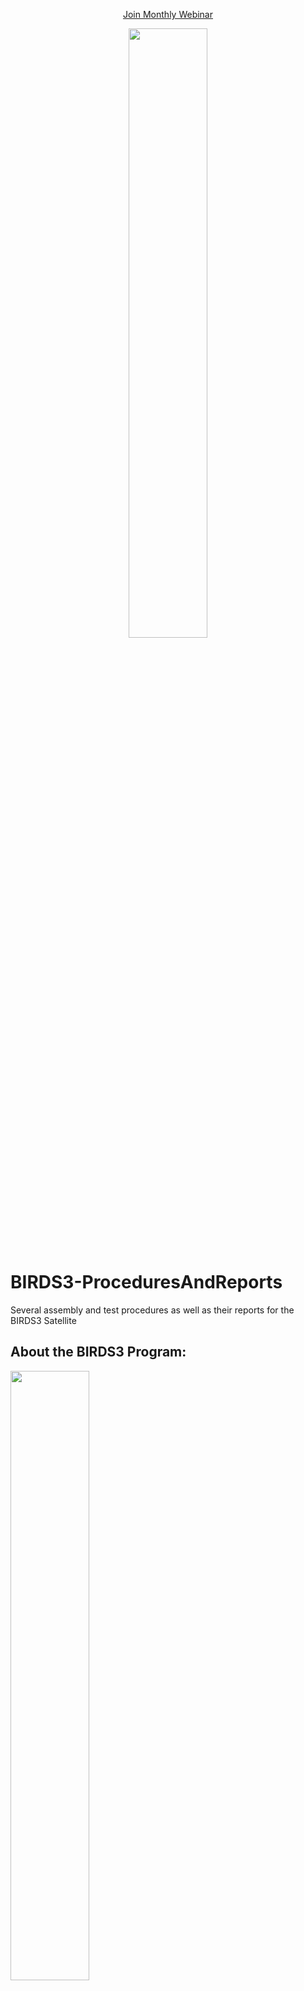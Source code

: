 
<p align="center">
<a href="https://lean-sat.org/opensource/" class="button icon calendar">Join Monthly Webinar</a>
</p>

<div align="center">
<img  width="50%" src="https://github.com/BIRDSOpenSource/BIRDS3-ProceduresAndReports/assets/100206676/2d054074-dcd0-4ff8-a535-d025f32914fd">
</div>


# BIRDS3-ProceduresAndReports
 Several assembly and test procedures as well as their reports for the BIRDS3 Satellite


## About the BIRDS3 Program:

<img width="50%" src="https://github.com/BIRDSOpenSource/BIRDS3-ProceduresAndReports/assets/100206676/c257e8cf-d65f-473c-98e1-21886804d913">

The project was led by Kyushu Institute of Technology in Japan and involves students from Sri Lanka, Bhutan, Nepal and Japan.
Satellite Names: NepaliSat-1 (Nepal), Raavana-1 (Sri Lanka) and Ugiusu (Japan)

Stakeholders: Nepal Academy of Science and Technology (NAST) for Nepal, Arthur C Clarke Institute for Modern Technologies (ACCIMT) for Sri Lanka, and Kyushu Institute of Technology (Kyutech) for Japan.

Project duration: 2018-2020

CubeSat: 1U (10x10x10) cm3

Weight: 1.13kg

Launch Date: 17th April 2019

BIRDS-3 has 4 main missions in total; LoRa Demonstration Mission (LDM), Imaging Mission (CAM), Attitude Determination and Control Mission (ADCS) and Software Configurable Backplane Mission (BPB) 

## Organisation structure


## Features


## I like this project, can I help you?
You are welcome 🙂

* Give us a star ⭐
* Watch repository to be notified about updates 👀
* If you will find some errors, report them in Issues 🐞
* Try Birds designs on some real computer and let us know how it worked in Discussions. 💬
* We would greatly appreciate if you would also tell others about this ecosystem, it helps us to improve BIRDS Open Source. Thank you!
